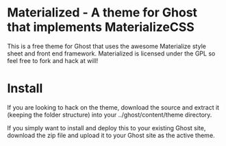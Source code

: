 Materialized - A theme for Ghost that implements MaterializeCSS
===================================

This is a free theme for Ghost that uses the awesome Materialize style sheet and front end framework. Materialized is licensed under the GPL so feel free to fork and hack at will!

Install
=======

If you are looking to hack on the theme, download the source and extract it (keeping the folder structure) into your ../ghost/content/theme directory.

If you simply want to install and deploy this to your existing Ghost site, download the zip file and upload it to your Ghost site as the active theme.
